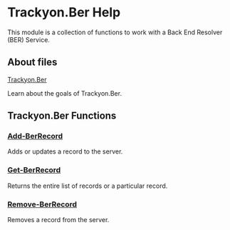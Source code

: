 # Trackyon.Ber Help

This module is a collection of functions to work with a Back End Resolver (BER) Service.

## About files

[Trackyon.Ber](../en-US/about_Trackyon.Ber.help.txt)

Learn about the goals of Trackyon.Ber.

## Trackyon.Ber Functions

### [Add-BerRecord](Add-BerRecord.md)

Adds or updates a record to the server.


### [Get-BerRecord](Get-BerRecord.md)

Returns the entire list of records or a particular record.

### [Remove-BerRecord](Remove-BerRecord.md)

Removes a record from the server.




